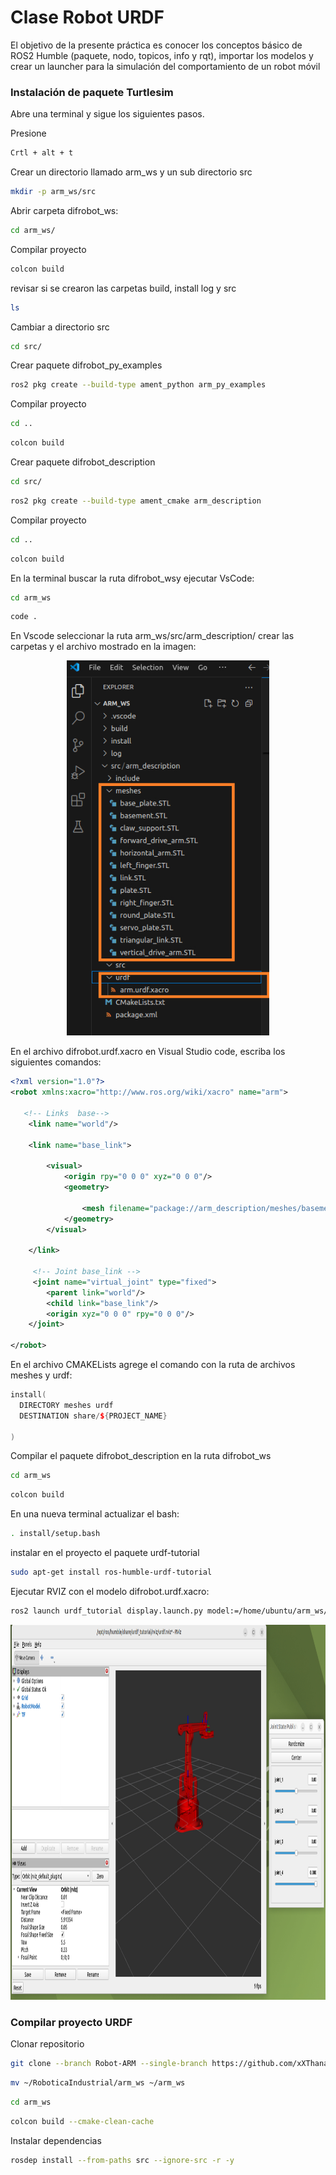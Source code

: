 # Clase Robot URDF


El objetivo de la presente práctica es conocer los conceptos básico de ROS2 Humble (paquete, nodo, topicos, info y rqt), importar los modelos y crear un launcher para la simulación del comportamiento de un robot móvil

### Instalación de paquete Turtlesim



Abre una terminal y sigue los siguientes pasos.

Presione 
```bash
Crtl + alt + t

```
Crear un directorio llamado arm_ws y un sub directorio src
```bash
mkdir -p arm_ws/src
```
Abrir carpeta difrobot_ws:
```bash
cd arm_ws/
```
Compilar proyecto
```bash
colcon build
```

revisar si se crearon las carpetas build, install log y src
```bash
ls
```
Cambiar a directorio src
```bash
cd src/
```

Crear paquete difrobot_py_examples
```bash
ros2 pkg create --build-type ament_python arm_py_examples
```
Compilar proyecto
```bash
cd ..
```
```bash
colcon build
```

Crear paquete difrobot_description
```bash
cd src/
```
```bash
ros2 pkg create --build-type ament_cmake arm_description
```
Compilar proyecto
```bash
cd ..
```
```bash
colcon build
```



En la terminal buscar la ruta difrobot_wsy ejecutar VsCode:
```bash
cd arm_ws
```
```bash
code .
```
En Vscode seleccionar la ruta arm_ws/src/arm_description/ crear las carpetas y el archivo mostrado en  la imagen:
<p align="center">
<img src="./Logos/CarpetaDes.png" height="600">
</p>

En el archivo difrobot.urdf.xacro en Visual Studio code, escriba los siguientes comandos:
```xml
<?xml version="1.0"?>
<robot xmlns:xacro="http://www.ros.org/wiki/xacro" name="arm">

   <!-- Links  base-->
    <link name="world"/>

    <link name="base_link">
        
        <visual>
            <origin rpy="0 0 0" xyz="0 0 0"/>
            <geometry>
               
                <mesh filename="package://arm_description/meshes/basement.STL" scale="0.01 0.01 0.01"/>
            </geometry>
        </visual>
       
    </link>

     <!-- Joint base_link -->  
     <joint name="virtual_joint" type="fixed">
        <parent link="world"/>
        <child link="base_link"/>
        <origin xyz="0 0 0" rpy="0 0 0"/>
    </joint> 

</robot>
```
En el archivo CMAKELists agrege el comando con la ruta de archivos meshes y urdf:

```c++
install(
  DIRECTORY meshes urdf
  DESTINATION share/${PROJECT_NAME}

)
```
Compilar el paquete difrobot_description en la ruta difrobot_ws
```bash
cd arm_ws
```
```bash
colcon build
```
En una nueva terminal actualizar el bash:
```bash
. install/setup.bash
```
instalar en el proyecto el paquete urdf-tutorial
```bash
sudo apt-get install ros-humble-urdf-tutorial
```
Ejecutar RVIZ con el modelo difrobot.urdf.xacro:
```bash
ros2 launch urdf_tutorial display.launch.py model:=/home/ubuntu/arm_ws/src/arm_description/urdf/arm.urdf.xacro
```

<p align="center">
<img src="./Logos/Rviz.png" height="600">
</p>


### Compilar proyecto URDF

Clonar repositorio

```bash
git clone --branch Robot-ARM --single-branch https://github.com/xXThanatosXx/RoboticaIndustrial.git

```

```bash
mv ~/RoboticaIndustrial/arm_ws ~/arm_ws
```

```bash
cd arm_ws
```

```bash
colcon build --cmake-clean-cache
```
Instalar dependencias
```bash
rosdep install --from-paths src --ignore-src -r -y
```

